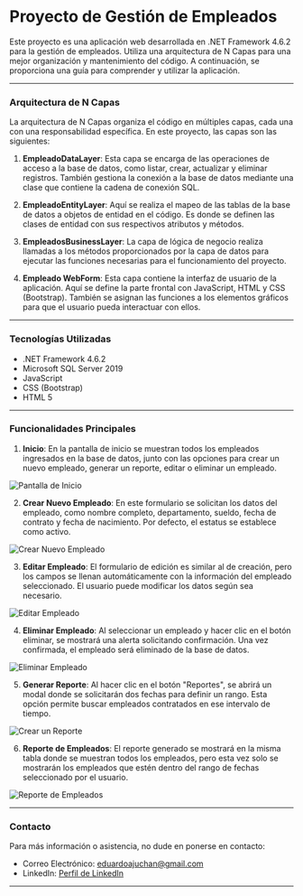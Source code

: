 # Proyecto de Gestión de Empleados

Este proyecto es una aplicación web desarrollada en .NET Framework 4.6.2 para la gestión de empleados. Utiliza una arquitectura de N Capas para una mejor organización y mantenimiento del código. A continuación, se proporciona una guía para comprender y utilizar la aplicación.

---

### Arquitectura de N Capas

La arquitectura de N Capas organiza el código en múltiples capas, cada una con una responsabilidad específica. En este proyecto, las capas son las siguientes:

1. **EmpleadoDataLayer**: Esta capa se encarga de las operaciones de acceso a la base de datos, como listar, crear, actualizar y eliminar registros. También gestiona la conexión a la base de datos mediante una clase que contiene la cadena de conexión SQL.

2. **EmpleadoEntityLayer**: Aquí se realiza el mapeo de las tablas de la base de datos a objetos de entidad en el código. Es donde se definen las clases de entidad con sus respectivos atributos y métodos.

3. **EmpleadosBusinessLayer**: La capa de lógica de negocio realiza llamadas a los métodos proporcionados por la capa de datos para ejecutar las funciones necesarias para el funcionamiento del proyecto.

4. **Empleado WebForm**: Esta capa contiene la interfaz de usuario de la aplicación. Aquí se define la parte frontal con JavaScript, HTML y CSS (Bootstrap). También se asignan las funciones a los elementos gráficos para que el usuario pueda interactuar con ellos.

---

### Tecnologías Utilizadas

- .NET Framework 4.6.2
- Microsoft SQL Server 2019
- JavaScript
- CSS (Bootstrap)
- HTML 5

---

### Funcionalidades Principales

1. **Inicio**: En la pantalla de inicio se muestran todos los empleados ingresados en la base de datos, junto con las opciones para crear un nuevo empleado, generar un reporte, editar o eliminar un empleado.

![Pantalla de Inicio](https://i.imgur.com/0tHDLYM.png)

2. **Crear Nuevo Empleado**: En este formulario se solicitan los datos del empleado, como nombre completo, departamento, sueldo, fecha de contrato y fecha de nacimiento. Por defecto, el estatus se establece como activo.

![Crear Nuevo Empleado](https://i.imgur.com/yTLuET1.png)

3. **Editar Empleado**: El formulario de edición es similar al de creación, pero los campos se llenan automáticamente con la información del empleado seleccionado. El usuario puede modificar los datos según sea necesario.

![Editar Empleado](https://i.imgur.com/pnB2I9J.png)

4. **Eliminar Empleado**: Al seleccionar un empleado y hacer clic en el botón eliminar, se mostrará una alerta solicitando confirmación. Una vez confirmada, el empleado será eliminado de la base de datos.

![Eliminar Empleado](https://i.imgur.com/jW2WNtt.png)

5. **Generar Reporte**: Al hacer clic en el botón "Reportes", se abrirá un modal donde se solicitarán dos fechas para definir un rango. Esta opción permite buscar empleados contratados en ese intervalo de tiempo.

![Crear un Reporte](https://i.imgur.com/UwJfTl1.png)

6. **Reporte de Empleados**: El reporte generado se mostrará en la misma tabla donde se muestran todos los empleados, pero esta vez solo se mostrarán los empleados que estén dentro del rango de fechas seleccionado por el usuario.

![Reporte de Empleados](https://i.imgur.com/bVihDAv.png)

---

### Contacto

Para más información o asistencia, no dude en ponerse en contacto:

- Correo Electrónico: eduardoajuchan@gmail.com
- LinkedIn: [Perfil de LinkedIn](https://www.linkedin.com/in/ajuchanedo/)

---
